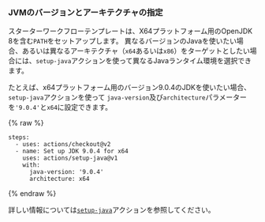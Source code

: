 ### JVMのバージョンとアーキテクチャの指定

スターターワークフローテンプレートは、X64プラットフォーム用のOpenJDK 8を含む`PATH`をセットアップします。 異なるバージョンのJavaを使いたい場合、あるいは異なるアーキテクチャ（`x64`あるいは`x86`）をターゲットとしたい場合には、`setup-java`アクションを使って異なるJavaランタイム環境を選択できます。

たとえば、x64プラットフォーム用のバージョン9.0.4のJDKを使いたい場合、 `setup-java`アクションを使って `java-version`及び`architecture`パラメーターを`'9.0.4'`と`x64`に設定できます。

{% raw %}
```yaml{:copy}
steps:
  - uses: actions/checkout@v2
  - name: Set up JDK 9.0.4 for x64
    uses: actions/setup-java@v1
    with:
      java-version: '9.0.4'
      architecture: x64
```
{% endraw %}

詳しい情報については[`setup-java`](https://github.com/actions/setup-java)アクションを参照してください。
